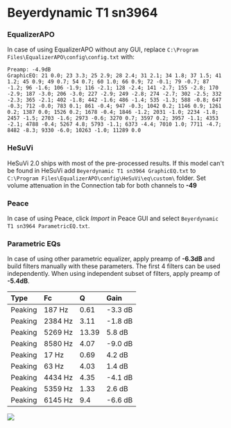 # Beyerdynamic T1 sn3964

### EqualizerAPO
In case of using EqualizerAPO without any GUI, replace `C:\Program Files\EqualizerAPO\config\config.txt`
with:
```
Preamp: -4.9dB
GraphicEQ: 21 0.0; 23 3.3; 25 2.9; 28 2.4; 31 2.1; 34 1.8; 37 1.5; 41 1.2; 45 0.9; 49 0.7; 54 0.7; 60 1.0; 66 0.9; 72 -0.1; 79 -0.7; 87 -1.2; 96 -1.6; 106 -1.9; 116 -2.1; 128 -2.4; 141 -2.7; 155 -2.8; 170 -2.9; 187 -3.0; 206 -3.0; 227 -2.9; 249 -2.8; 274 -2.7; 302 -2.5; 332 -2.3; 365 -2.1; 402 -1.8; 442 -1.6; 486 -1.4; 535 -1.3; 588 -0.8; 647 -0.3; 712 -0.0; 783 0.1; 861 -0.4; 947 -0.3; 1042 0.2; 1146 0.9; 1261 0.2; 1387 0.0; 1526 0.2; 1678 -0.4; 1846 -1.2; 2031 -1.0; 2234 -1.8; 2457 -1.5; 2703 -1.6; 2973 -0.6; 3270 0.7; 3597 0.2; 3957 -1.1; 4353 -2.1; 4788 -0.4; 5267 4.8; 5793 -1.1; 6373 -4.4; 7010 1.0; 7711 -4.7; 8482 -8.3; 9330 -6.0; 10263 -1.0; 11289 0.0
```

### HeSuVi
HeSuVi 2.0 ships with most of the pre-processed results. If this model can't be found in HeSuVi add
`Beyerdynamic T1 sn3964 GraphicEQ.txt` to `C:\Program Files\EqualizerAPO\config\HeSuVi\eq\custom\` folder.
Set volume attenuation in the Connection tab for both channels to **-49**

### Peace
In case of using Peace, click *Import* in Peace GUI and select `Beyerdynamic T1 sn3964 ParametricEQ.txt`.

### Parametric EQs
In case of using other parametric equalizer, apply preamp of **-6.3dB** and build filters manually
with these parameters. The first 4 filters can be used independently.
When using independent subset of filters, apply preamp of **-5.4dB**.

| Type    | Fc      |     Q | Gain    |
|:--------|:--------|:------|:--------|
| Peaking | 187 Hz  |  0.61 | -3.3 dB |
| Peaking | 2384 Hz |  3.11 | -1.8 dB |
| Peaking | 5269 Hz | 13.39 | 5.8 dB  |
| Peaking | 8580 Hz |  4.07 | -9.0 dB |
| Peaking | 17 Hz   |  0.69 | 4.2 dB  |
| Peaking | 63 Hz   |  4.03 | 1.4 dB  |
| Peaking | 4434 Hz |  4.35 | -4.1 dB |
| Peaking | 5359 Hz |  1.33 | 2.6 dB  |
| Peaking | 6145 Hz |  9.4  | -6.6 dB |

![](https://raw.githubusercontent.com/jaakkopasanen/AutoEq/master/results/innerfidelity/sbaf-serious/Beyerdynamic%20T1%20sn3964/Beyerdynamic%20T1%20sn3964.png)